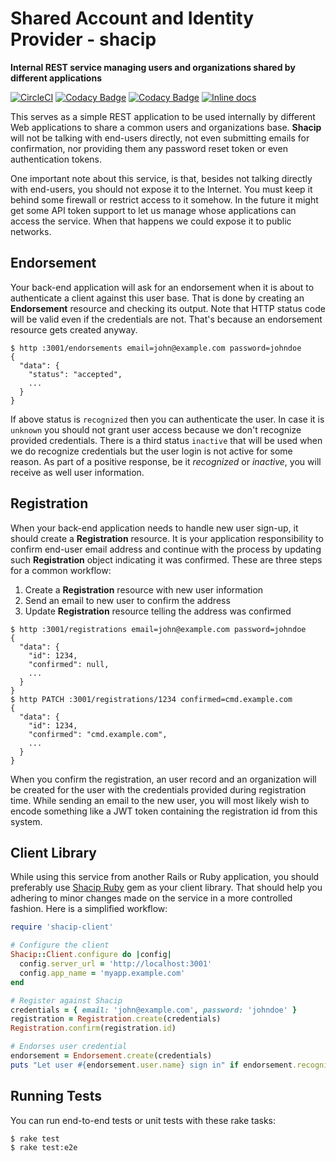 # Shared Account and Identity Provider - shacip

**Internal REST service managing users and organizations shared by different applications**

[![CircleCI](https://circleci.com/gh/rafaelpivato/shacip.svg?style=svg)](https://circleci.com/gh/rafaelpivato/shacip) [![Codacy Badge](https://api.codacy.com/project/badge/Grade/7448ac4940b94f4fb3b330e431d21498)](https://www.codacy.com/manual/rafaelpivato/shacip?utm_source=github.com&amp;utm_medium=referral&amp;utm_content=rafaelpivato/shacip&amp;utm_campaign=Badge_Grade) [![Codacy Badge](https://api.codacy.com/project/badge/Coverage/7448ac4940b94f4fb3b330e431d21498)](https://www.codacy.com/manual/rafaelpivato/shacip?utm_source=github.com&utm_medium=referral&utm_content=rafaelpivato/shacip&utm_campaign=Badge_Coverage) [![Inline docs](http://inch-ci.org/github/rafaelpivato/shacip.svg?branch=master)](http://inch-ci.org/github/rafaelpivato/shacip)

This serves as a simple REST application to be used internally by different Web
applications to share a common users and organizations base. **Shacip** will not be
talking with end-users directly, not even submitting emails for confirmation,
nor providing them any password reset token or even authentication tokens.

One important note about this service, is that, besides not talking directly
with end-users, you should not expose it to the Internet. You must keep it
behind some firewall or restrict access to it somehow. In the future it might
get some API token support to let us manage whose applications can access
the service. When that happens we could expose it to public networks.

## Endorsement

Your back-end application will ask for an endorsement when it is about to
authenticate a client against this user base. That is done by creating an
**Endorsement** resource and checking its output. Note that HTTP status code
will be valid even if the credentials are not. That's because an endorsement
resource gets created anyway.

```console
$ http :3001/endorsements email=john@example.com password=johndoe
{
  "data": {
    "status": "accepted",
    ...
  }
}
```

If above status is `recognized` then you can authenticate the user. In case it
is `unknown` you should not grant user access because we don't recognize
provided credentials. There is a third status `inactive` that will be used when
we do recognize credentials but the user login is not active for some reason.
As part of a positive response, be it _recognized_ or _inactive_, you will
receive as well user information.

## Registration

When your back-end application needs to handle new user sign-up, it should
create a **Registration** resource. It is your application responsibility to
confirm end-user email address and continue with the process by updating such
**Registration** object indicating it was confirmed. These are three steps for
a common workflow:

1.  Create a **Registration** resource with new user information
2.  Send an email to new user to confirm the address
3.  Update **Registration** resource telling the address was confirmed

```console
$ http :3001/registrations email=john@example.com password=johndoe
{
  "data": {
    "id": 1234,
    "confirmed": null,
    ...
  }
}
$ http PATCH :3001/registrations/1234 confirmed=cmd.example.com
{
  "data": {
    "id": 1234,
    "confirmed": "cmd.example.com",
    ...
  }
}
```

When you confirm the registration, an user record and an organization will be
created for the user with the credentials provided during registration time.
While sending an email to the new user, you will most likely wish to encode
something like a JWT token containing the registration id from this system.

## Client Library

While using this service from another Rails or Ruby application, you should
preferably use [Shacip Ruby](https://github.com/rafaelpivato/shacip-ruby) gem
as your client library. That should help you adhering to minor changes made on
the service in a more controlled fashion. Here is a simplified workflow:

```ruby
require 'shacip-client'

# Configure the client
Shacip::Client.configure do |config|
  config.server_url = 'http://localhost:3001'
  config.app_name = 'myapp.example.com'
end

# Register against Shacip
credentials = { email: 'john@example.com', password: 'johndoe' }
registration = Registration.create(credentials)
Registration.confirm(registration.id)

# Endorses user credential
endorsement = Endorsement.create(credentials)
puts "Let user #{endorsement.user.name} sign in" if endorsement.recognized
```

## Running Tests

You can run end-to-end tests or unit tests with these rake tasks:

```console
$ rake test
$ rake test:e2e
```

